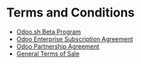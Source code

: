# Terms and Conditions

* [Odoo.sh Beta Program](terms/odoo_sh_terms.md)
* [Odoo Enterprise Subscription Agreement](terms/enterprise.md)
* [Odoo Partnership Agreement](terms/partnership.md)
* [General Terms of Sale](terms/terms_of_sale.md)
